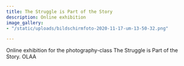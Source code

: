 ```yaml
---
title: The Struggle is Part of the Story
description: Online exhibition
image_gallery:
- "/static/uploads/bildschirmfoto-2020-11-17-um-13-50-32.png"

---
```

Online exhibition for the photography-class The Struggle is Part of the Story. OLAA